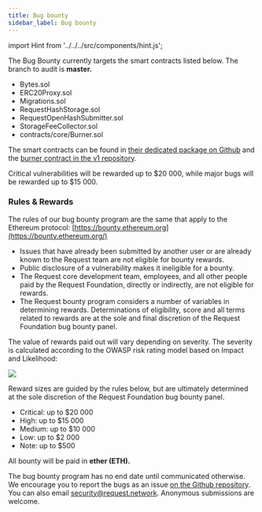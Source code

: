 ```yaml
---
title: Bug bounty
sidebar_label: Bug bounty
---
```


import Hint from '../../../src/components/hint.js';

The Bug Bounty currently targets the smart contracts listed below. The branch to audit is **master.**

- Bytes.sol
- ERC20Proxy.sol
- Migrations.sol
- RequestHashStorage.sol
- RequestOpenHashSubmitter.sol
- StorageFeeCollector.sol
- contracts/core/Burner.sol

The smart contracts can be found in [their dedicated package on Github](https://github.com/RequestNetwork/requestNetwork/tree/master/packages/smart-contracts/src/contracts) and the [burner contract in the v1 repository](https://github.com/RequestNetwork/requestNetwork-v1-archive/blob/development/packages/requestNetworkSmartContracts/contracts/core/Burner.sol).

<Hint style="info">

Critical vulnerabilities will be rewarded up to $20 000, while major bugs will be rewarded up to $15 000.

</Hint>

### Rules & Rewards

The rules of our bug bounty program are the same that apply to the Ethereum protocol: [https://bounty.ethereum.org](https://bounty.ethereum.org/)

- Issues that have already been submitted by another user or are already known to the Request team are not eligible for bounty rewards.
- Public disclosure of a vulnerability makes it ineligible for a bounty.
- The Request core development team, employees, and all other people paid by the Request Foundation, directly or indirectly, are not eligible for rewards.
- The Request bounty program considers a number of variables in determining rewards. Determinations of eligibility, score and all terms related to rewards are at the sole and final discretion of the Request Foundation bug bounty panel.

The value of rewards paid out will vary depending on severity. The severity is calculated according to the OWASP risk rating model based on Impact and Likelihood:

![](/img/severity.png)

Reward sizes are guided by the rules below, but are ultimately determined at the sole discretion of the Request Foundation bug bounty panel.

- Critical: up to \$20 000
- High: up to \$15 000
- Medium: up to \$10 000
- Low: up to \$2 000
- Note: up to \$500

All bounty will be paid in **ether \(ETH\).**

The bug bounty program has no end date until communicated otherwise. We encourage you to report the bugs as an issue [on the Github repository](https://github.com/RequestNetwork/requestNetwork). You can also email [security@request.network](mailto:security@request.network). Anonymous submissions are welcome.
